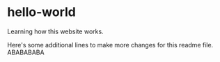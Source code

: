 # hello-world
Learning how this website works.

Here's some additional lines to make more changes
for this readme file. ABABABABA
